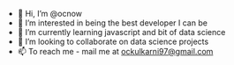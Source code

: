 - 👋 Hi, I’m @ocnow
- 👀 I’m interested in being the best developer I can be
- 🌱 I’m currently learning javascript and bit of data science
- 💞️ I’m looking to collaborate on data science projects
- 📫 To reach me - mail me at ockulkarni97@gmail.com

<!---
ocnow/ocnow is a ✨ special ✨ repository because its `README.md` (this file) appears on your GitHub profile.
You can click the Preview link to take a look at your changes.
--->
